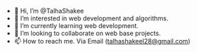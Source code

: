 - 👋 Hi, I’m @TalhaShakee
- 👀 I’m interested in web development and algorithms.
- 🌱 I’m currently learning web development.
- 💞️ I’m looking to collaborate on web base projects.
- 📫 How to reach me.
Via Email (talhashakeel28@gmail.com)

<!---
TalhaShakee/TalhaShakee is a ✨ special ✨ repository because its `README.md` (this file) appears on your GitHub profile.
You can click the Preview link to take a look at your changes.
--->
